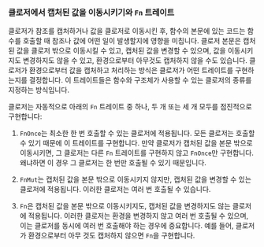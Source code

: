 ### 클로저에서 캡처된 값을 이동시키기와 `Fn` 트레이트

클로저가 참조를 캡처하거나 값을 클로저로 이동시킨 후, 함수의 본문에 있는 코드는 함수를 호출할 때 참조나 값에 어떤 일이 발생할지에 영향을 미칩니다. 클로저 본문은 캡처된 값을 클로저 밖으로 이동시킬 수 있고, 캡처된 값을 변경할 수 있으며, 값을 이동시키지도 변경하지도 않을 수 있고, 환경으로부터 아무것도 캡처하지 않을 수도 있습니다. 클로저가 환경으로부터 값을 캡처하고 처리하는 방식은 클로저가 어떤 트레이트를 구현하는지를 결정합니다. 이 트레이트들은 함수와 구조체가 사용할 수 있는 클로저의 종류를 지정하는 방식입니다.

클로저는 자동적으로 아래의 `Fn` 트레이트 중 하나, 두 개 또는 세 개 모두를 점진적으로 구현합니다:

1.  `FnOnce`는 최소한 한 번 호출할 수 있는 클로저에 적용됩니다. 모든 클로저는 호출할 수 있기 때문에 이 트레이트를 구현합니다. 만약 클로저가 캡처된 값을 본문 밖으로 이동시키면, 그 클로저는 다른 `Fn` 트레이트를 구현하지 않고 `FnOnce`만 구현합니다. 왜냐하면 이 경우 그 클로저는 한 번만 호출될 수 있기 때문입니다.

2.  `FnMut`는 캡처된 값을 본문 밖으로 이동시키지 않지만, 캡처된 값을 변경할 수 있는 클로저에 적용됩니다. 이러한 클로저는 여러 번 호출될 수 있습니다.

3.  `Fn`은 캡처된 값을 본문 밖으로 이동시키지도, 캡처된 값을 변경하지도 않는 클로저에 적용됩니다. 이러한 클로저는 환경을 변경하지 않고 여러 번 호출될 수 있으며, 이는 클로저를 동시에 여러 번 호출해야 하는 경우에 중요합니다. 예를 들어, 클로저가 환경으로부터 아무 것도 캡처하지 않으면 `Fn`을 구현합니다.